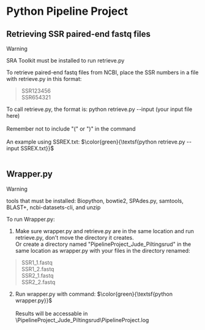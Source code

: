 # Python Pipeline Project

## Retrieving SSR paired-end fastq files
>[!WARNING]
>SRA Toolkit must be installed to run retrieve.py<br />

To retrieve paired-end fastq files from NCBI, place the SSR numbers in a file with retrieve.py in this format:
>SSR123456<br />
>SSR654321

To call retrieve.py, the format is: python retrieve.py --input (your input file here)<br /><br />
Remember not to include "(" or ")" in the command<br /><br />
An example using SSREX.txt: $\color{green}{\textsf{python retrieve.py --input SSREX.txt}}$<br /><br />

## Wrapper.py
>[!WARNING]
>tools that must be installed: Biopython, bowtie2, SPAdes.py, samtools, BLAST+, ncbi-datasets-cli, and unzip<br />

To run Wrapper.py:<br />
1) Make sure wrapper.py and retrieve.py are in the same location and run retrieve.py, don't move the directory it creates.<br /> Or create a directory named \"PipelineProject_Jude_Piltingsrud\" in the same location as wrapper.py with your files in the directory renamed:<br />
>SSR1_1.fastq<br />
>SSR1_2.fastq<br />
>SSR2_1.fastq<br />
>SSR2_2.fastq<br />

2) Run wrapper.py with command: $\color{green}{\textsf{python wrapper.py}}$<br /><br />
Results will be accessable in \PipelineProject_Jude_Piltingsrud\PipelineProject.log
